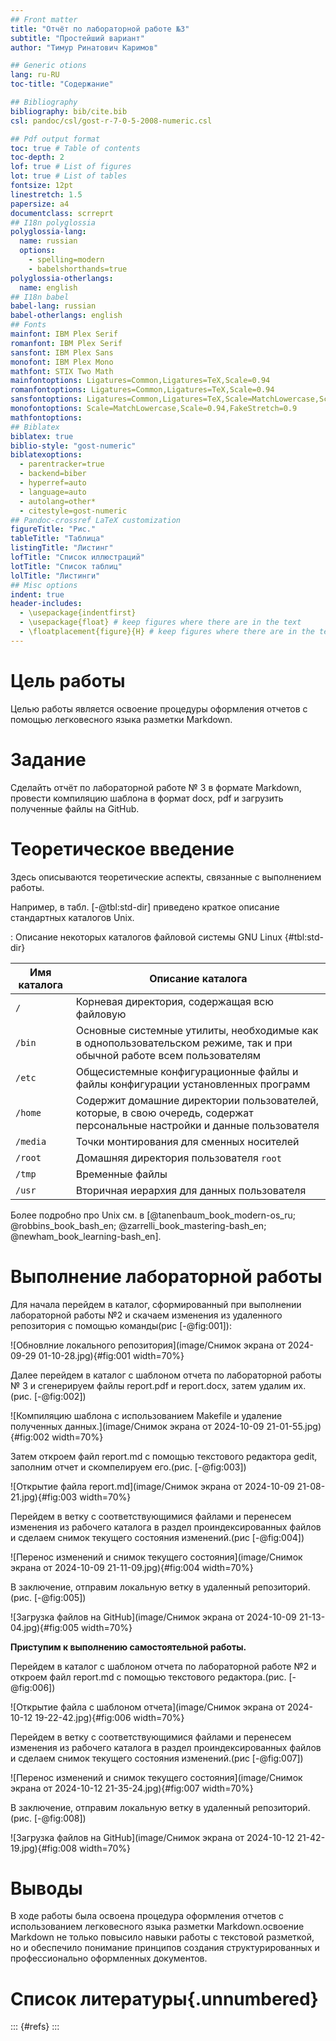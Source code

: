 ```yaml
---
## Front matter
title: "Отчёт по лабораторной работе №3"
subtitle: "Простейший вариант"
author: "Тимур Ринатович Каримов"

## Generic otions
lang: ru-RU
toc-title: "Содержание"

## Bibliography
bibliography: bib/cite.bib
csl: pandoc/csl/gost-r-7-0-5-2008-numeric.csl

## Pdf output format
toc: true # Table of contents
toc-depth: 2
lof: true # List of figures
lot: true # List of tables
fontsize: 12pt
linestretch: 1.5
papersize: a4
documentclass: scrreprt
## I18n polyglossia
polyglossia-lang:
  name: russian
  options:
	- spelling=modern
	- babelshorthands=true
polyglossia-otherlangs:
  name: english
## I18n babel
babel-lang: russian
babel-otherlangs: english
## Fonts
mainfont: IBM Plex Serif
romanfont: IBM Plex Serif
sansfont: IBM Plex Sans
monofont: IBM Plex Mono
mathfont: STIX Two Math
mainfontoptions: Ligatures=Common,Ligatures=TeX,Scale=0.94
romanfontoptions: Ligatures=Common,Ligatures=TeX,Scale=0.94
sansfontoptions: Ligatures=Common,Ligatures=TeX,Scale=MatchLowercase,Scale=0.94
monofontoptions: Scale=MatchLowercase,Scale=0.94,FakeStretch=0.9
mathfontoptions:
## Biblatex
biblatex: true
biblio-style: "gost-numeric"
biblatexoptions:
  - parentracker=true
  - backend=biber
  - hyperref=auto
  - language=auto
  - autolang=other*
  - citestyle=gost-numeric
## Pandoc-crossref LaTeX customization
figureTitle: "Рис."
tableTitle: "Таблица"
listingTitle: "Листинг"
lofTitle: "Список иллюстраций"
lotTitle: "Список таблиц"
lolTitle: "Листинги"
## Misc options
indent: true
header-includes:
  - \usepackage{indentfirst}
  - \usepackage{float} # keep figures where there are in the text
  - \floatplacement{figure}{H} # keep figures where there are in the text
---
```


# Цель работы

Целью работы является освоение процедуры оформления отчетов с помощью легковесного
языка разметки Markdown.

# Задание

Cделайть отчёт по лабораторной работе № 3 в формате
Markdown, провести компиляцию шаблона в формат docx, pdf и загрузить полученные файлы на GitHub.

# Теоретическое введение

Здесь описываются теоретические аспекты, связанные с выполнением работы.

Например, в табл. [-@tbl:std-dir] приведено краткое описание стандартных каталогов Unix.

: Описание некоторых каталогов файловой системы GNU Linux {#tbl:std-dir}

| Имя каталога | Описание каталога                                                                                                          |
|--------------|----------------------------------------------------------------------------------------------------------------------------|
| `/`          | Корневая директория, содержащая всю файловую                                                                               |
| `/bin `      | Основные системные утилиты, необходимые как в однопользовательском режиме, так и при обычной работе всем пользователям     |
| `/etc`       | Общесистемные конфигурационные файлы и файлы конфигурации установленных программ                                           |
| `/home`      | Содержит домашние директории пользователей, которые, в свою очередь, содержат персональные настройки и данные пользователя |
| `/media`     | Точки монтирования для сменных носителей                                                                                   |
| `/root`      | Домашняя директория пользователя  `root`                                                                                   |
| `/tmp`       | Временные файлы                                                                                                            |
| `/usr`       | Вторичная иерархия для данных пользователя                                                                                 |

Более подробно про Unix см. в [@tanenbaum_book_modern-os_ru; @robbins_book_bash_en; @zarrelli_book_mastering-bash_en; @newham_book_learning-bash_en].

# Выполнение лабораторной работы

Для начала перейдем в каталог, сформированный при выполнении лабораторной работы №2 и скачаем изменения из удаленного репозитория с помощью команды(рис [-@fig:001]):

![Обновлние локального репозитория](image/Снимок экрана от 2024-09-29 01-10-28.jpg){#fig:001 width=70%}

Далее перейдем в каталог с шаблоном отчета по лабораторной работы № 3 и сгенерируем файлы report.pdf и report.docx, затем удалим их.(рис. [-@fig:002])

![Компиляцию шаблона с использованием Makefile и удаление полученных данных.](image/Снимок экрана от 2024-10-09 21-01-55.jpg){#fig:002 width=70%}

Затем откроем файл report.md с помощью текстового редактора gedit, заполним отчет и скомпелируем его.(рис. [-@fig:003])

![Открытие файла report.md](image/Снимок экрана от 2024-10-09 21-08-21.jpg){#fig:003 width=70%}

Перейдем в ветку с соответствующимися файлами и перенесем изменения из рабочего каталога в раздел проиндексированных файлов и сделаем снимок текущего состояния изменений.(рис [-@fig:004])

![Перенос изменений и снимок текущего состояния](image/Снимок экрана от 2024-10-09 21-11-09.jpg){#fig:004 width=70%}

В заключение, отправим локальную ветку в удаленный репозиторий.(рис. [-@fig:005])

![Загрузка файлов на GitHub](image/Снимок экрана от 2024-10-09 21-13-04.jpg){#fig:005 width=70%}

**Приступим к выполнению самостоятельной работы.**

Перейдем в каталог с шаблоном отчета по лабораторной работе №2 и откроем файл report.md с помощью текстового редактора.(рис. [-@fig:006])

![Открытие файла с шаблоном отчета](image/Снимок экрана от 2024-10-12 19-22-42.jpg){#fig:006 width=70%}

Перейдем в ветку с соответствующимися файлами и перенесем изменения из рабочего каталога в раздел проиндексированных файлов и сделаем снимок текущего состояния изменений.(рис [-@fig:007])

![Перенос изменений и снимок текущего состояния](image/Снимок экрана от 2024-10-12 21-35-24.jpg){#fig:007 width=70%}

В заключение, отправим локальную ветку в удаленный репозиторий.(рис. [-@fig:008])

![Загрузка файлов на GitHub](image/Снимок экрана от 2024-10-12 21-42-19.jpg){#fig:008 width=70%}

# Выводы

В ходе работы была освоена процедура оформления отчетов с использованием легковесного языка разметки Markdown.освоение Markdown не только повысило навыки работы с текстовой разметкой, но и обеспечило понимание принципов создания структурированных и профессионально оформленных документов.

# Список литературы{.unnumbered}

::: {#refs}
:::

